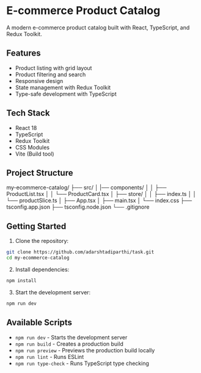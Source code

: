 # E-commerce Product Catalog

A modern e-commerce product catalog built with React, TypeScript, and Redux Toolkit.

## Features

- Product listing with grid layout
- Product filtering and search
- Responsive design
- State management with Redux Toolkit
- Type-safe development with TypeScript

## Tech Stack

- React 18
- TypeScript
- Redux Toolkit
- CSS Modules
- Vite (Build tool)

## Project Structure
my-ecommerce-catalog/
├── src/
│ |── components/
│ │ ├── ProductList.tsx
│ │ └── ProductCard.tsx
│ ├── store/
│ │ ├── index.ts
│ │ └── productSlice.ts
│ ├── App.tsx
│ ├── main.tsx
│ └── index.css
├── tsconfig.app.json
├── tsconfig.node.json
└── .gitignore

## Getting Started

1. Clone the repository:
```bash
git clone https://github.com/adarshtadiparthi/task.git
cd my-ecommerce-catalog
```

2. Install dependencies:
```bash
npm install
```

3. Start the development server:
```bash
npm run dev
```
## Available Scripts

- `npm run dev` - Starts the development server
- `npm run build` - Creates a production build
- `npm run preview` - Previews the production build locally
- `npm run lint` - Runs ESLint
- `npm run type-check` - Runs TypeScript type checking